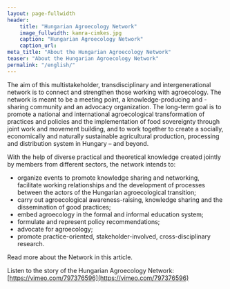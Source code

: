 ```yaml
---
layout: page-fullwidth
header: 
    title: "Hungarian Agroecology Network"
    image_fullwidth: kamra-cimkes.jpg
    caption: "Hungarian Agroecology Network"
    caption_url: 
meta_title: "About the Hungarian Agroecology Network"
teaser: "About the Hungarian Agroecology Network"
permalink: "/english/"
---
```


The aim of this multistakeholder, transdisciplinary and intergenerational network is to connect and strengthen those working with agroecology. The network is meant to be a meeting point, a knowledge-producing and - sharing community and an advocacy organization. The long-term goal is to promote a national and international agroecological transformation of practices and policies and the implementation of food sovereignty through joint work and movement building, and to work together to create a socially, economically and naturally sustainable agricultural production, processing and distribution system in Hungary – and beyond.

With the help of diverse practical and theoretical knowledge created jointly by members from different sectors, the network intends to: 

 * organize events to promote knowledge sharing and networking, facilitate working relationships and the development of processes between the actors of the Hungarian agroecological transition;
 * carry out agroecological awareness-raising, knowledge sharing and the dissemination of good practices;
 * embed agroecology in the formal and informal education system;
 * formulate and represent policy recommendations;
 * advocate for agroecology;
 * promote practice-oriented, stakeholder-involved, cross-disciplinary research.

Read more about the Network in this article.

Listen to the story of the Hungarian Agroecology Network: [https://vimeo.com/797376596](https://vimeo.com/797376596)
